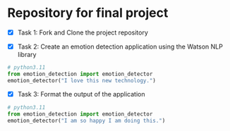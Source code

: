 # Repository for final project

- [x] Task 1: Fork and Clone the project repository

- [x] Task 2: Create an emotion detection application using the Watson NLP library
```py
# python3.11
from emotion_detection import emotion_detector
emotion_detector("I love this new technology.")
```

- [x] Task 3: Format the output of the application
```py
# python3.11
from emotion_detection import emotion_detector
emotion_detector("I am so happy I am doing this.")
```
